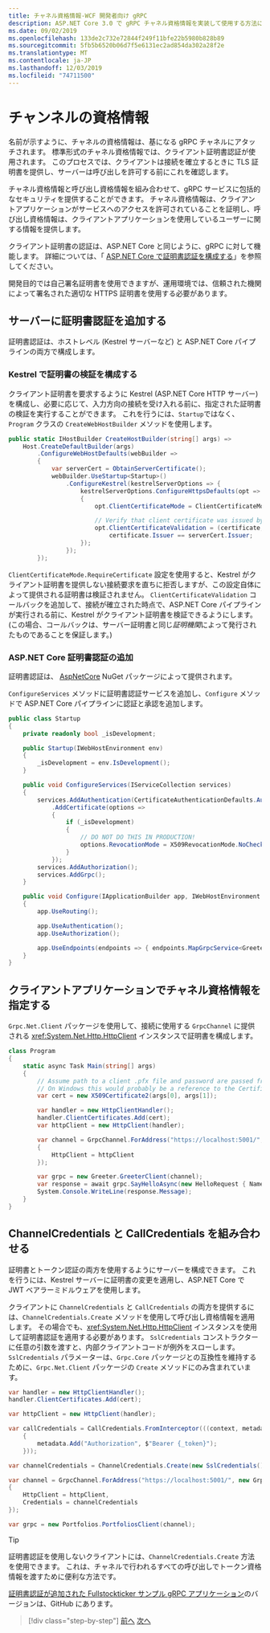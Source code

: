 ```yaml
---
title: チャネル資格情報-WCF 開発者向け gRPC
description: ASP.NET Core 3.0 で gRPC チャネル資格情報を実装して使用する方法について説明します。
ms.date: 09/02/2019
ms.openlocfilehash: 133de2c732e72844f249f11bfe22b5980b828b89
ms.sourcegitcommit: 5fb5b6520b06d7f5e6131ec2ad854da302a28f2e
ms.translationtype: MT
ms.contentlocale: ja-JP
ms.lasthandoff: 12/03/2019
ms.locfileid: "74711500"
---
```

# <a name="channel-credentials"></a>チャンネルの資格情報

名前が示すように、チャネルの資格情報は、基になる gRPC チャネルにアタッチされます。 標準形式のチャネル資格情報では、クライアント証明書認証が使用されます。 このプロセスでは、クライアントは接続を確立するときに TLS 証明書を提供し、サーバーは呼び出しを許可する前にこれを確認します。

チャネル資格情報と呼び出し資格情報を組み合わせて、gRPC サービスに包括的なセキュリティを提供することができます。 チャネル資格情報は、クライアントアプリケーションがサービスへのアクセスを許可されていることを証明し、呼び出し資格情報は、クライアントアプリケーションを使用しているユーザーに関する情報を提供します。

クライアント証明書の認証は、ASP.NET Core と同じように、gRPC に対して機能します。 詳細については、「 [ASP.NET Core で証明書認証を構成する](/aspnet/core/security/authentication/certauth)」を参照してください。

開発目的では自己署名証明書を使用できますが、運用環境では、信頼された機関によって署名された適切な HTTPS 証明書を使用する必要があります。

## <a name="add-certificate-authentication-to-the-server"></a>サーバーに証明書認証を追加する

証明書認証は、ホストレベル (Kestrel サーバーなど) と ASP.NET Core パイプラインの両方で構成します。

### <a name="configure-certificate-validation-on-kestrel"></a>Kestrel で証明書の検証を構成する

クライアント証明書を要求するように Kestrel (ASP.NET Core HTTP サーバー) を構成し、必要に応じて、入力方向の接続を受け入れる前に、指定された証明書の検証を実行することができます。 これを行うには、`Startup`ではなく、`Program` クラスの `CreateWebHostBuilder` メソッドを使用します。

```csharp
public static IHostBuilder CreateHostBuilder(string[] args) =>
    Host.CreateDefaultBuilder(args)
        .ConfigureWebHostDefaults(webBuilder =>
        {
            var serverCert = ObtainServerCertificate();
            webBuilder.UseStartup<Startup>()
                .ConfigureKestrel(kestrelServerOptions => {
                    kestrelServerOptions.ConfigureHttpsDefaults(opt =>
                    {
                        opt.ClientCertificateMode = ClientCertificateMode.RequireCertificate;

                        // Verify that client certificate was issued by same CA as server certificate
                        opt.ClientCertificateValidation = (certificate, chain, errors) =>
                            certificate.Issuer == serverCert.Issuer;
                    });
                });
        });

```

`ClientCertificateMode.RequireCertificate` 設定を使用すると、Kestrel がクライアント証明書を提供しない接続要求を直ちに拒否しますが、この設定自体によって提供される証明書は検証されません。 `ClientCertificateValidation` コールバックを追加して、接続が確立された時点で、ASP.NET Core パイプラインが実行される前に、Kestrel がクライアント証明書を検証できるようにします。 (この場合、コールバックは、サーバー証明書と同じ*証明機関*によって発行されたものであることを保証します。) 

### <a name="add-aspnet-core-certificate-authentication"></a>ASP.NET Core 証明書認証の追加

証明書認証は、 [AspNetCore](https://www.nuget.org/packages/Microsoft.AspNetCore.Authentication.Certificate) NuGet パッケージによって提供されます。

`ConfigureServices` メソッドに証明書認証サービスを追加し、`Configure` メソッドで ASP.NET Core パイプラインに認証と承認を追加します。

```csharp
public class Startup
{
    private readonly bool _isDevelopment;

    public Startup(IWebHostEnvironment env)
    {
        _isDevelopment = env.IsDevelopment();
    }

    public void ConfigureServices(IServiceCollection services)
    {
        services.AddAuthentication(CertificateAuthenticationDefaults.AuthenticationScheme)
            .AddCertificate(options =>
            {
                if (_isDevelopment)
                {
                    // DO NOT DO THIS IN PRODUCTION!
                    options.RevocationMode = X509RevocationMode.NoCheck;
                }
            });
        services.AddAuthorization();
        services.AddGrpc();
    }

    public void Configure(IApplicationBuilder app, IWebHostEnvironment env)
    {
        app.UseRouting();

        app.UseAuthentication();
        app.UseAuthorization();

        app.UseEndpoints(endpoints => { endpoints.MapGrpcService<GreeterService>(); });
    }
}
```

## <a name="provide-channel-credentials-in-the-client-application"></a>クライアントアプリケーションでチャネル資格情報を指定する

`Grpc.Net.Client` パッケージを使用して、接続に使用する `GrpcChannel` に提供される <xref:System.Net.Http.HttpClient> インスタンスで証明書を構成します。

```csharp
class Program
{
    static async Task Main(string[] args)
    {
        // Assume path to a client .pfx file and password are passed from command line
        // On Windows this would probably be a reference to the Certificate Store
        var cert = new X509Certificate2(args[0], args[1]);

        var handler = new HttpClientHandler();
        handler.ClientCertificates.Add(cert);
        var httpClient = new HttpClient(handler);

        var channel = GrpcChannel.ForAddress("https://localhost:5001/", new GrpcChannelOptions
        {
            HttpClient = httpClient
        });

        var grpc = new Greeter.GreeterClient(channel);
        var response = await grpc.SayHelloAsync(new HelloRequest { Name = "Bob" });
        System.Console.WriteLine(response.Message);
    }
}
```

## <a name="combine-channelcredentials-and-callcredentials"></a>ChannelCredentials と CallCredentials を組み合わせる

証明書とトークン認証の両方を使用するようにサーバーを構成できます。 これを行うには、Kestrel サーバーに証明書の変更を適用し、ASP.NET Core で JWT ベアラーミドルウェアを使用します。

クライアントに `ChannelCredentials` と `CallCredentials` の両方を提供するには、`ChannelCredentials.Create` メソッドを使用して呼び出し資格情報を適用します。 その場合でも、<xref:System.Net.Http.HttpClient> インスタンスを使用して証明書認証を適用する必要があります。 `SslCredentials` コンストラクターに任意の引数を渡すと、内部クライアントコードが例外をスローします。 `SslCredentials` パラメーターは、`Grpc.Core` パッケージとの互換性を維持するために、`Grpc.Net.Client` パッケージの `Create` メソッドにのみ含まれています。

```csharp
var handler = new HttpClientHandler();
handler.ClientCertificates.Add(cert);

var httpClient = new HttpClient(handler);

var callCredentials = CallCredentials.FromInterceptor(((context, metadata) =>
    {
        metadata.Add("Authorization", $"Bearer {_token}");
    }));

var channelCredentials = ChannelCredentials.Create(new SslCredentials(), callCredentials);

var channel = GrpcChannel.ForAddress("https://localhost:5001/", new GrpcChannelOptions
{
    HttpClient = httpClient,
    Credentials = channelCredentials
});

var grpc = new Portfolios.PortfoliosClient(channel);
```

> [!TIP]
> 証明書認証を使用しないクライアントには、`ChannelCredentials.Create` 方法を使用できます。 これは、チャネルで行われるすべての呼び出しでトークン資格情報を渡すために便利な方法です。

[証明書認証が追加された Fullstockticker サンプル gRPC アプリケーション](https://github.com/dotnet-architecture/grpc-for-wcf-developers/tree/master/FullStockTickerSample/grpc/FullStockTickerAuth/FullStockTicker)のバージョンは、GitHub にあります。

>[!div class="step-by-step"]
>[前へ](call-credentials.md)
>[次へ](encryption.md)
